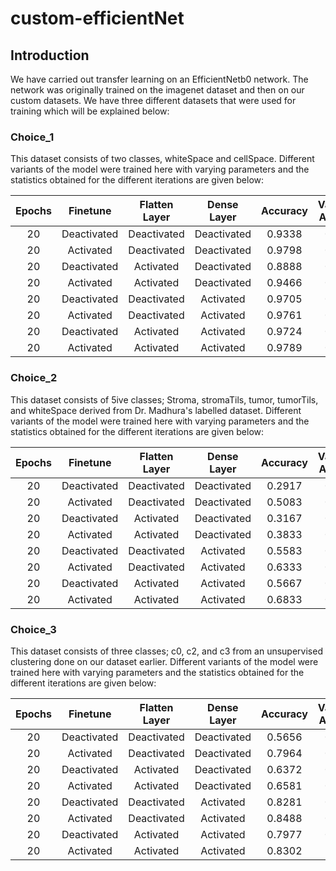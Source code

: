 # custom-efficientNet

## Introduction
We have carried out transfer learning on an EfficientNetb0 network. The network was originally trained on the imagenet dataset and then on our custom datasets. We have three different datasets that were used for training which will be explained below:

### Choice_1
This dataset consists of two classes, whiteSpace and cellSpace. Different variants of the model were trained here with varying parameters and the statistics obtained for the different iterations are given below:

| Epochs | Finetune | Flatten Layer | Dense Layer | Accuracy | Validation Accuracy | Loss | Validation Loss | 
| :----: | :----: | :----: | :----: | :----: | :----: | :----: | :----: |
| 20 | Deactivated | Deactivated | Deactivated | 0.9338 | 0.9531 | 0.1952 | 0.1495 |
| 20 | Activated | Deactivated | Deactivated | 0.9798 | 0.9757 | 0.0653 | 0.0790 |
| 20 | Deactivated | Activated | Deactivated | 0.8888 | 0.9288 | 0.2938 | 0.212 |
| 20 | Activated | Activated | Deactivated | 0.9466 | 0.9531 | 0.1808 | 0.1518 |
| 20 | Deactivated | Deactivated | Activated | 0.9705 | 0.9670 | 0.0958 | 0.087 |
| 20 | Activated | Deactivated | Activated | 0.9761 | 0.9705 | 0.0722 | 0.0699 |
| 20 | Deactivated | Activated | Activated | 0.9724 | 0.9653 | 0.0793 | 0.0950 |
| 20 | Activated | Activated | Activated | 0.9789 | 0.9701 | 0.0622 | 0.0725 |

### Choice_2
This dataset consists of 5ive classes; Stroma, stromaTils, tumor, tumorTils, and whiteSpace derived from Dr. Madhura's labelled dataset. Different variants of the model were trained here with varying parameters and the statistics obtained for the different iterations are given below:

| Epochs | Finetune | Flatten Layer | Dense Layer | Accuracy | Validation Accuracy | Loss | Validation Loss | 
| :----: | :----: | :----: | :----: | :----: | :----: | :----: | :----: |
| 20 | Deactivated | Deactivated | Deactivated | 0.2917 | 0.2000 | 2.2637 | 2.0888 |
| 20 | Activated | Deactivated | Deactivated | 0.5083 | 0.4667 | 1.6657 | 1.6665 |
| 20 | Deactivated | Activated | Deactivated | 0.3167 | 0.1833 | 2.1592 | 2.0444 |
| 20 | Activated | Activated | Deactivated | 0.3833 | 0.3833 | 1.9456 | 1.6529 |
| 20 | Deactivated | Deactivated | Activated | 0.5583 | 0.5500 | 1.2167 | 1.1043 |
| 20 | Activated | Deactivated | Activated | 0.6333 | 0.6500 | 0.8508 | 0.9104 |
| 20 | Deactivated | Activated | Activated | 0.5667 | 0.5333 | 1.0768 | 1.0506 |
| 20 | Activated | Activated | Activated | 0.6833 | 0.6167 | 0.7448 | 0.8537 |

### Choice_3
This dataset consists of three classes; c0, c2, and c3 from an unsupervised clustering done on our dataset earlier. Different variants of the model were trained here with varying parameters and the statistics obtained for the different iterations are given below:

| Epochs | Finetune | Flatten Layer | Dense Layer | Accuracy | Validation Accuracy | Loss | Validation Loss | 
| :----: | :----: | :----: | :----: | :----: | :----: | :----: | :----: |
| 20 | Deactivated | Deactivated | Deactivated | 0.5656 | 0.5913 | 1.0222 | 0.9131 |
| 20 | Activated | Deactivated | Deactivated | 0.7964 | 0.8558 | 0.6559 | 0.5587 |
| 20 | Deactivated | Activated | Deactivated | 0.6372 | 0.6154 | 0.9631 | 0.9335 |
| 20 | Activated | Activated | Deactivated | 0.6581 | 0.7115 | 0.8747 | 0.7085 | 
| 20 | Deactivated | Deactivated | Activated | 0.8281 | 0.8221 | 0.5174 | 0.4923 |
| 20 | Activated | Deactivated | Activated | 0.8488 | 0.8365 | 0.4617 | 0.3965 |
| 20 | Deactivated | Activated | Activated | 0.7977 | 0.8077 | 0.5309 | 0.4822 |
| 20 | Activated | Activated | Activated | 0.8302 | 0.851 | 0.4649 | 0.4432 |

